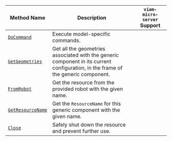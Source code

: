 <!-- prettier-ignore -->
| Method Name | Description | `viam-micro-server` Support |
| ----------- | ----------- | --------------------------- |
| [`DoCommand`](/components/generic/#docommand) | Execute model-specific commands. | <p class="center-text"><i class="fas fa-check" title="yes"></i></p> |
| [`GetGeometries`](/components/generic/#getgeometries) | Get all the geometries associated with the generic component in its current configuration, in the frame of the generic component. | <p class="center-text"><i class="fas fa-times" title="no"></i></p> |
| [`FromRobot`](/components/generic/#fromrobot) | Get the resource from the provided robot with the given name. | <p class="center-text"><i class="fas fa-times" title="no"></i></p> |
| [`GetResourceName`](/components/generic/#getresourcename) | Get the `ResourceName` for this generic component with the given name. | <p class="center-text"><i class="fas fa-times" title="no"></i></p> |
| [`Close`](/components/generic/#close) | Safely shut down the resource and prevent further use. | <p class="center-text"><i class="fas fa-times" title="no"></i></p> |
